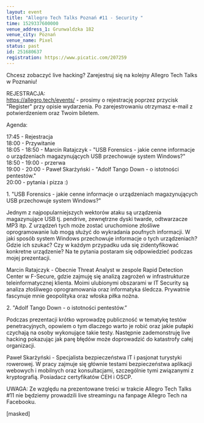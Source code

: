 ```yaml
---
layout: event
title: "Allegro Tech Talks Poznań #11 - Security "
time: 1529337600000
venue_address_1: Grunwaldzka 182
venue_city: Poznań
venue_name: Pixel 
status: past
id: 251680637
registration: https://www.picatic.com/207259
---
```


<p>Chcesz zobaczyć live hacking? Zarejestruj się na kolejny Allegro Tech Talks w Poznaniu!</p>
<p>REJESTRACJA:<br /><a href="https://allegro.tech/events/" class="linkified">https://allegro.tech/events/</a> - prosimy o rejestrację poprzez przycisk "Register" przy opisie wydarzenia. Po zarejestrowaniu otrzymasz e-mail z potwierdzeniem oraz Twoim biletem.</p>
<p>Agenda:</p>
<p>17:45 - Rejestracja<br />18:00 - Przywitanie<br />18:05 - 18:50 - Marcin Ratajczyk - "USB Forensics - jakie cenne informacje o urządzeniach magazynujących USB przechowuje system Windows?"<br />18:50 - 19:00 - przerwa<br />19:00 - 20:00 - Paweł Skarżyński - "Adolf Tango Down - o istotności pentestów."<br />20:00 - pytania i pizza :)</p>
<p>1. "USB Forensics - jakie cenne informacje o urządzeniach magazynujących USB przechowuje system Windows?"</p>
<p>Jednym z najpopularniejszych wektorów ataku są urządzenia magazynujące USB tj. pendrive, zewnętrzne dyski twarde, odtwarzacze MP3 itp. Z urządzeń tych może zostać uruchomione złośliwe oprogramowanie lub mogą służyć do wykradania poufnych informacji. W jaki sposób system Windows przechowuje informacje o tych urządzeniach? Gdzie ich szukać? Czy w każdym przypadku uda się zidentyfikować konkretne urządzenie? Na te pytania postaram się odpowiedzieć podczas mojej prezentacji.</p>
<p>Marcin Ratajczyk - Obecnie Threat Analyst w zespole Rapid Detection Center w F-Secure, gdzie zajmuję się analizą zagrożeń w infrastrukturze teleinformatycznej klienta. Moimi ulubionymi obszarami w IT Security są analiza złośliwego oprogramowania oraz informatyka śledcza. Prywatnie fascynuje mnie geopolityka oraz włoska piłka nożna.</p>
<p>2. "Adolf Tango Down - o istotności pentestów.”</p>
<p>Podczas prezentacji krótko wprowadzę publiczność w tematykę testów penetracyjnych, opowiem o tym dlaczego warto je robić oraz jakie pułapki czychają na osoby wykonujące takie testy. Następnie zademonstruję live hacking pokazując jak parę błędów może doprowadzić do katastrofy całej organizacji.</p>
<p>Paweł Skarżyński - Specjalista bezpieczeństwa IT i pasjonat turystyki rowerowej. W pracy zajmuje się głównie testami bezpieczeństwa aplikacji webowych i mobilnych oraz konsultacjami, szczególnie tymi związanymi z kryptografią. Posiadacz certyfikatów CEH i OSCP.</p>
<p>UWAGA: Ze względu na prezentowane treści w trakcie Allegro Tech Talks #11 nie będziemy prowadzili live streamingu na fanpage Allegro Tech na Facebooku.</p>
<p>[masked]</p>

